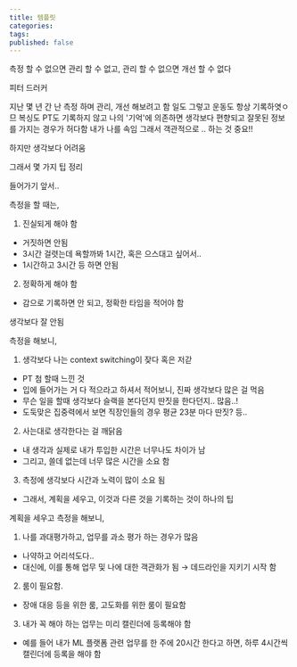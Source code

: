 ```yaml
---
title: 템플릿
categories: 
tags: 
published: false
---
```

측정 할 수 없으면 관리 할 수 없고, 관리 할 수 없으면 개선 할 수 없다

피터 드러커


지난 몇 년 간 난 측정 하며 관리, 개선 해보려고 함
일도 그렇고 운동도 항상 기록하엿ㅇ므
복싱도 PT도
기록하지 않고 나의 '기억'에 의존하면 생각보다 편향되고 잘못된 정보를 가지는 경우가 허다함
내가 나를 속임
그래서 객관적으로 .. 하는 것 중요!!

하지만 생각보다 어려움

그래서 몇 가지 팁 정리

들어가기 앞서..

측정을 할 때는,

1. 진실되게 해야 함
- 거짓하면 안됨
- 3시간 걸렷는데 욕할까봐 1시간, 혹은 으스대고 싶어서..
- 1시간하고 3시간 등 하면 안됨
2. 정확하게 해야 함
- 감으로 기록하면 안 되고, 정확한 타임을 적어야 함

생각보다 잘 안됨

측정을 해보니,

1. 생각보다 나는 context switching이 잦다 혹은 저갇
- PT 첨 할때 느낀 것
- 입에 들어가는 거 다 적으라고 하셔서 적어보니, 진짜 생각보다 많은 걸 먹음
- 무슨 일을 할때 생각보다 슬랙을 본다던지 딴짓을 한다던지.. 많음..!
- 도둑맞은 집중력에서 보면 직장인들의 경우 평균 23분 마다 딴짓? 등..

2. 사는대로 생각한다는 걸 깨닭음
- 내 생각과 실제로 내가 투입한 시간은 너무나도 차이가 남
- 그리고, 쓸데 없는데 너무 많은 시간을 소요 함


3. 측정에 생각보다 시간과 노력이 많이 소요 됨
- 그래서, 계획을 세우고, 이것과 다른 것을 기록하는 것이 하나의 팁


계획을 세우고 측정을 해보니,

1. 나를 과대평가하고, 업무를 과소 평가 하는 경우가 많음
- 나약하고 어리석도다..
- 대신에, 이를 통해 업무 및 나에 대한 객관화가 됨 → 데드라인을 지키기 시작 함

2. 룸이 필요함.
- 장애 대응 등을 위한 룸, 고도화를 위한 룸이 필요함

3. 내가 꼭 해야 하는 업무는 미리 캘린더에 등록해야 함
- 예를 들어 내가 ML 플랫폼 관련 업무를 한 주에 20시간 한다고 하면, 하루 4시간씩 캘린더에 등록을 해야 함